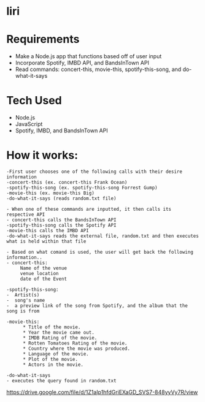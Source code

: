 # liri

# Requirements 
- Make a Node.js app that functions based off of user input 
- Incorporate Spotify, IMBD API, and BandsInTown API
- Read commands: concert-this, movie-this, spotify-this-song, and do-what-it-says

 # Tech Used
 - Node.js
 - JavaScript
 - Spotify, IMBD, and BandsInTown API

# How it works: 

    -First user chooses one of the following calls with their desire information 
    -concert-this (ex. concert-this Frank Ocean)
    -spotify-this-song (ex. spotify-this-song Forrest Gump)
    -movie-this (ex. movie-this Big)
    -do-what-it-says (reads random.txt file)

    - When one of these commands are inputted, it then calls its respective API
    - concert-this calls the BandsInTown API
    -spotify-this-song calls the Spotify API
    -movie-this calls the IMBD API
    -do-what-it-says reads the external file, random.txt and then executes what is held within that file 

    - Based on what comand is used, the user will get back the following information..
    - concert-this:
         Name of the venue
         venue location
         date of the Event

    -spotify-this-song:
    -  Artist(s)
    -  song's name
    -  a preview link of the song from Spotify, and the album that the song is from

    -movie-this:
          * Title of the movie.
          * Year the movie came out.
          * IMDB Rating of the movie.
          * Rotten Tomatoes Rating of the movie.
          * Country where the movie was produced.
          * Language of the movie.
          * Plot of the movie.
          * Actors in the movie.

    -do-what-it-says
    - executes the query found in random.txt 


https://drive.google.com/file/d/1Z1aIp1hfdGriEXaGD_SVS7-848yyVy7R/view